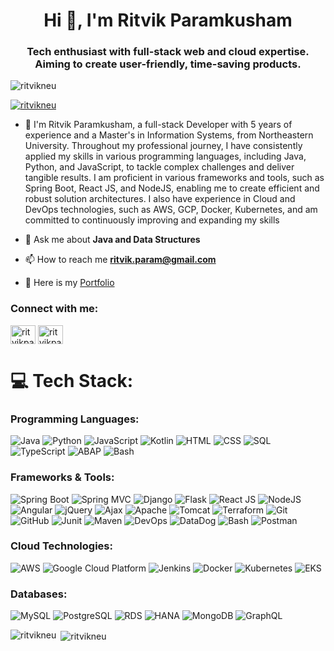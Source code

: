 <h1 align="center">Hi 👋, I'm Ritvik Paramkusham</h1>
<h3 align="center">Tech enthusiast with full-stack web and cloud expertise. Aiming to create user-friendly, time-saving products.</h3>

<p align="left"> <img src="https://komarev.com/ghpvc/?username=ritvikneu&label=Profile%20views&color=0e75b6&style=flat" alt="ritvikneu" /> </p>

<p align="left"> <a href="https://github.com/ryo-ma/github-profile-trophy"><img src="https://github-profile-trophy.vercel.app/?username=ritvikneu" alt="ritvikneu" /></a> </p>

- 🔭  I'm Ritvik Paramkusham, a full-stack Developer with 5 years of experience and a Master's in Information Systems, from Northeastern University. Throughout my professional journey, I have consistently applied my skills in various programming languages, including Java, Python, and JavaScript, to tackle complex challenges and deliver tangible results. I am proficient in various frameworks and tools, such as Spring Boot, React JS, and NodeJS, enabling me to create efficient and robust solution architectures. I also have experience in Cloud and DevOps technologies, such as AWS, GCP, Docker, Kubernetes, and am committed to continuously improving and expanding my skills

- 💬 Ask me about **Java and Data Structures**

- 📫 How to reach me **ritvik.param@gmail.com**

- 📄 Here is my <a href="https://ritvikneu.github.io/" target="blank"> Portfolio </a>

<h3 align="left">Connect with me:</h3>
<p align="left">
<a href="https://linkedin.com/in/ritvikparamkusham" target="blank"><img align="center" src="https://raw.githubusercontent.com/rahuldkjain/github-profile-readme-generator/master/src/images/icons/Social/linked-in-alt.svg" alt="ritvikparamkusham" height="30" width="40" /></a>
<a href="https://instagram.com/ritvikparamkusham" target="blank"><img align="center" src="https://raw.githubusercontent.com/rahuldkjain/github-profile-readme-generator/master/src/images/icons/Social/instagram.svg" alt="ritvikparamkusham" height="30" width="40" /></a>
</p>

# 💻 Tech Stack:

### Programming Languages:
![Java](https://img.shields.io/badge/java-%23ED8B00.svg?style=for-the-badge&logo=java&logoColor=white)
![Python](https://img.shields.io/badge/python-3670A0?style=for-the-badge&logo=python&logoColor=ffdd54)
![JavaScript](https://img.shields.io/badge/javascript-%23323330.svg?style=for-the-badge&logo=javascript&logoColor=%23F7DF1E)
![Kotlin](https://img.shields.io/badge/kotlin-%230095D5.svg?style=for-the-badge&logo=kotlin&logoColor=white)
![HTML](https://img.shields.io/badge/html5-%23E34F26.svg?style=for-the-badge&logo=html5&logoColor=white)
![CSS](https://img.shields.io/badge/css3-%231572B6.svg?style=for-the-badge&logo=css3&logoColor=white)
![SQL](https://img.shields.io/badge/sql-%23025E8C.svg?style=for-the-badge&logo=sql&logoColor=white)
![TypeScript](https://img.shields.io/badge/typescript-%23007ACC.svg?style=for-the-badge&logo=typescript&logoColor=white)
![ABAP](https://img.shields.io/badge/abap-%23E82540.svg?style=for-the-badge&logo=abap&logoColor=white)
![Bash](https://img.shields.io/badge/bash-%234EAA25.svg?style=for-the-badge&logo=gnu-bash&logoColor=white)

### Frameworks & Tools:
![Spring Boot](https://img.shields.io/badge/springboot-%236DB33F.svg?style=for-the-badge&logo=spring&logoColor=white)
![Spring MVC](https://img.shields.io/badge/springmvc-%236DB33F.svg?style=for-the-badge&logo=spring&logoColor=white)
![Django](https://img.shields.io/badge/django-%23092E20.svg?style=for-the-badge&logo=django&logoColor=white)
![Flask](https://img.shields.io/badge/flask-%23000.svg?style=for-the-badge&logo=flask&logoColor=white)
![React JS](https://img.shields.io/badge/react-%2320232a.svg?style=for-the-badge&logo=react&logoColor=%2361DAFB)
![NodeJS](https://img.shields.io/badge/node.js-6DA55F?style=for-the-badge&logo=node.js&logoColor=white)
![Angular](https://img.shields.io/badge/angular-%23DD0031.svg?style=for-the-badge&logo=angular&logoColor=white)
![jQuery](https://img.shields.io/badge/jquery-%230769AD.svg?style=for-the-badge&logo=jquery&logoColor=white)
![Ajax](https://img.shields.io/badge/ajax-%230769AD.svg?style=for-the-badge&logo=ajax&logoColor=white)
![Apache](https://img.shields.io/badge/apache-%23D42B00.svg?style=for-the-badge&logo=apache&logoColor=white)
![Tomcat](https://img.shields.io/badge/tomcat-%23F8DC75.svg?style=for-the-badge&logo=tomcat&logoColor=white)
![Terraform](https://img.shields.io/badge/terraform-%235835CC.svg?style=for-the-badge&logo=terraform&logoColor=white)
![Git](https://img.shields.io/badge/git-%23F05033.svg?style=for-the-badge&logo=git&logoColor=white)
![GitHub](https://img.shields.io/badge/github-%23121011.svg?style=for-the-badge&logo=github&logoColor=white)
![Junit](https://img.shields.io/badge/junit-%232C2D72.svg?style=for-the-badge&logo=junit&logoColor=white)
![Maven](https://img.shields.io/badge/maven-%23C71A36.svg?style=for-the-badge&logo=apache-maven&logoColor=white)
![DevOps](https://img.shields.io/badge/devops-%23000000.svg?style=for-the-badge&logo=devops&logoColor=white)
![DataDog](https://img.shields.io/badge/datadog-%23632CA6.svg?style=for-the-badge&logo=datadog&logoColor=white)
![Bash](https://img.shields.io/badge/bash-%234EAA25.svg?style=for-the-badge&logo=gnu-bash&logoColor=white)
![Postman](https://img.shields.io/badge/postman-%23FF6C37.svg?style=for-the-badge&logo=postman&logoColor=white)

### Cloud Technologies:
![AWS](https://img.shields.io/badge/AWS-%23FF9900.svg?style=for-the-badge&logo=amazon-aws&logoColor=white)
![Google Cloud Platform](https://img.shields.io/badge/GoogleCloud-%234285F4.svg?style=for-the-badge&logo=google-cloud&logoColor=white)
![Jenkins](https://img.shields.io/badge/Jenkins-%23D24939.svg?style=for-the-badge&logo=jenkins&logoColor=white)
![Docker](https://img.shields.io/badge/docker-%230db7ed.svg?style=for-the-badge&logo=docker&logoColor=white)
![Kubernetes](https://img.shields.io/badge/kubernetes-%23326ce5.svg?style=for-the-badge&logo=kubernetes&logoColor=white)
![EKS](https://img.shields.io/badge/eks-%23000000.svg?style=for-the-badge&logo=amazon-eks&logoColor=white)

### Databases:
![MySQL](https://img.shields.io/badge/mysql-%2300f.svg?style=for-the-badge&logo=mysql&logoColor=white)
![PostgreSQL](https://img.shields.io/badge/postgresql-%23316192.svg?style=for-the-badge&logo=postgresql&logoColor=white)
![RDS](https://img.shields.io/badge/RDS-232F3E?style=for-the-badge&logo=amazon-rds&logoColor=white)
![HANA](https://img.shields.io/badge/hana-%23007ACC.svg?style=for-the-badge&logo=sap-hana&logoColor=white)
![MongoDB](https://img.shields.io/badge/mongodb-%234ea94b.svg?style=for-the-badge&logo=mongodb&logoColor=white)
![GraphQL](https://img.shields.io/badge/graphql-%23E10098.svg?style=for-the-badge&logo=graphql&logoColor=white)


<p><img align="left" src="https://github-readme-stats.vercel.app/api/top-langs?username=ritvikneu&show_icons=true&locale=en&layout=compact" alt="ritvikneu" /></p>

<p>&nbsp;<img align="center" src="https://github-readme-stats.vercel.app/api?username=ritvikneu&show_icons=true&locale=en" alt="ritvikneu" /></p>

